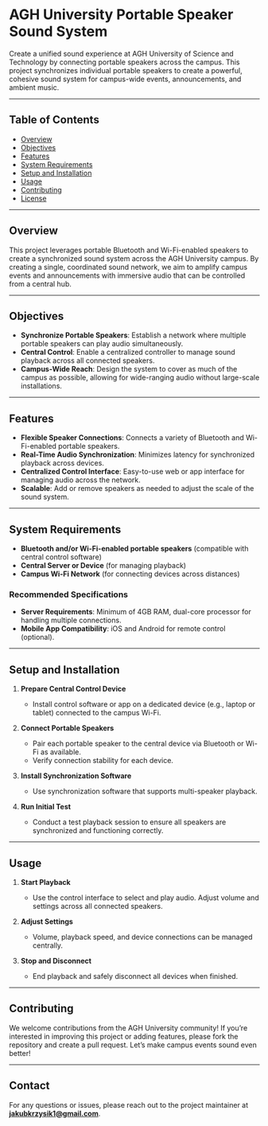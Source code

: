 # AGH University Portable Speaker Sound System

Create a unified sound experience at AGH University of Science and Technology by connecting portable speakers across the campus. This project synchronizes individual portable speakers to create a powerful, cohesive sound system for campus-wide events, announcements, and ambient music.

---

## Table of Contents

- [Overview](#overview)
- [Objectives](#objectives)
- [Features](#features)
- [System Requirements](#system-requirements)
- [Setup and Installation](#setup-and-installation)
- [Usage](#usage)
- [Contributing](#contributing)
- [License](#license)

---

## Overview

This project leverages portable Bluetooth and Wi-Fi-enabled speakers to create a synchronized sound system across the AGH University campus. By creating a single, coordinated sound network, we aim to amplify campus events and announcements with immersive audio that can be controlled from a central hub.

---

## Objectives

- **Synchronize Portable Speakers**: Establish a network where multiple portable speakers can play audio simultaneously.
- **Central Control**: Enable a centralized controller to manage sound playback across all connected speakers.
- **Campus-Wide Reach**: Design the system to cover as much of the campus as possible, allowing for wide-ranging audio without large-scale installations.

---

## Features

- **Flexible Speaker Connections**: Connects a variety of Bluetooth and Wi-Fi-enabled portable speakers.
- **Real-Time Audio Synchronization**: Minimizes latency for synchronized playback across devices.
- **Centralized Control Interface**: Easy-to-use web or app interface for managing audio across the network.
- **Scalable**: Add or remove speakers as needed to adjust the scale of the sound system.

---

## System Requirements

- **Bluetooth and/or Wi-Fi-enabled portable speakers** (compatible with central control software)
- **Central Server or Device** (for managing playback)
- **Campus Wi-Fi Network** (for connecting devices across distances)

### Recommended Specifications

- **Server Requirements**: Minimum of 4GB RAM, dual-core processor for handling multiple connections.
- **Mobile App Compatibility**: iOS and Android for remote control (optional).

---

## Setup and Installation

1. **Prepare Central Control Device**  
   - Install control software or app on a dedicated device (e.g., laptop or tablet) connected to the campus Wi-Fi.
  
2. **Connect Portable Speakers**  
   - Pair each portable speaker to the central device via Bluetooth or Wi-Fi as available.
   - Verify connection stability for each device.
  
3. **Install Synchronization Software**  
   - Use synchronization software that supports multi-speaker playback.
  
4. **Run Initial Test**  
   - Conduct a test playback session to ensure all speakers are synchronized and functioning correctly.

---

## Usage

1. **Start Playback**  
   - Use the control interface to select and play audio. Adjust volume and settings across all connected speakers.

2. **Adjust Settings**  
   - Volume, playback speed, and device connections can be managed centrally.

3. **Stop and Disconnect**  
   - End playback and safely disconnect all devices when finished.

---

## Contributing

We welcome contributions from the AGH University community! If you’re interested in improving this project or adding features, please fork the repository and create a pull request. Let’s make campus events sound even better!

---


## Contact

For any questions or issues, please reach out to the project maintainer at **jakubkrzysik1@gmail.com**.

